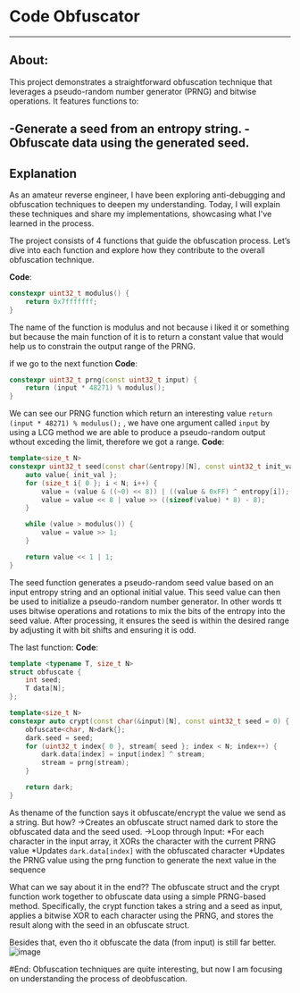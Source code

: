# Code Obfuscator
-------------------

## About:
This project demonstrates a straightforward obfuscation technique that leverages a pseudo-random number generator (PRNG) and bitwise operations. It features functions to:

-Generate a seed from an entropy string.
-Obfuscate data using the generated seed.
---

## Explanation
As an amateur reverse engineer, I have been exploring anti-debugging and obfuscation techniques to deepen my understanding. Today, I will explain these techniques and share my implementations, showcasing what I've learned in the process.

The project consists of 4 functions that guide the obfuscation process. Let’s dive into each function and explore how they contribute to the overall obfuscation technique.

**Code**:
```cpp
constexpr uint32_t modulus() {
    return 0x7fffffff;
}
```
The name of the function is modulus and not because i liked it or something but because the main function of it is to return a constant value that would help us to constrain the output range of the PRNG.

if we go to the next function
**Code**:
```cpp
constexpr uint32_t prng(const uint32_t input) {
	return (input * 48271) % modulus();
}
```
We can see our PRNG function which return an interesting value `return (input * 48271) % modulus();` , we have one argument called `input` by using a LCG method we are able to produce a pseudo-random output wthout exceding the limit, therefore we got a range.
**Code**:

```cpp
template<size_t N>
constexpr uint32_t seed(const char(&entropy)[N], const uint32_t init_val = 0) {
	auto value{ init_val };
	for (size_t i{ 0 }; i < N; i++) {
		value = (value & ((~0) << 8)) | ((value & 0xFF) ^ entropy[i]);
		value = value << 8 | value >> ((sizeof(value) * 8) - 8);
	}

	while (value > modulus()) {
		value = value >> 1;
	}

	return value << 1 | 1;
}
```
The seed function generates a pseudo-random seed value based on an input entropy string and an optional initial value. This seed value can then be used to initialize a pseudo-random number generator. In other words  tt uses bitwise operations and rotations to mix the bits of the entropy into the seed value. After processing, it ensures the seed is within the desired range by adjusting it with bit shifts and ensuring it is odd. 

The last function:
**Code**:
```cpp
template <typename T, size_t N>
struct obfuscate {
	int seed;
	T data[N];
};

template<size_t N>
constexpr auto crypt(const char(&input)[N], const uint32_t seed = 0) {
	obfuscate<char, N>dark{};
	dark.seed = seed;
	for (uint32_t index{ 0 }, stream{ seed }; index < N; index++) {
		dark.data[index] = input[index] ^ stream;
		stream = prng(stream);
	}

	return dark;
}
```

As thename of the function says it obfuscate/encrypt the value we send as a string.
But how?
->Creates an obfuscate struct named dark to store the obfuscated data and the seed used.
->Loop through Input:
  *For each character in the input array, it XORs the character with the current PRNG value
  *Updates `dark.data[index]` with the obfuscated character
  *Updates the PRNG value  using the prng function to generate the next value in the sequence

What can we say about it in the end??
The obfuscate struct and the crypt function work together to obfuscate data using a simple PRNG-based method. Specifically, the crypt function takes a string and a seed as input, applies a bitwise XOR to each character using the PRNG, and stores the result along with the seed in an obfuscate struct.

Besides that, even tho it obfuscate the data (from input) is still far better.
![image](https://github.com/user-attachments/assets/e6157cef-5ea7-4fcd-8514-6fa337148914)

#End:
Obfuscation techniques are quite interesting, but now I am focusing on understanding the process of deobfuscation.




